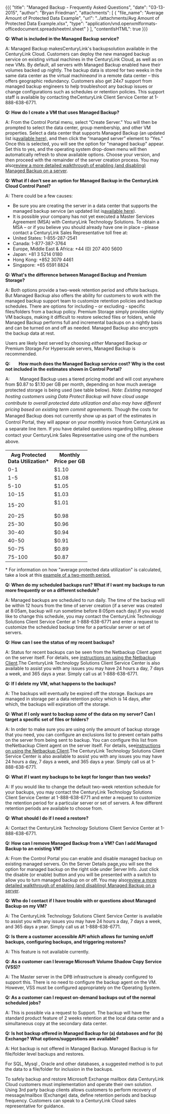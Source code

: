 {{{
  "title": "Managed Backup - Frequently Asked Questions",
  "date": "03-13-2015",
  "author": "Bryan Friedman",
  "attachments": [
    {
      "file_name": "Average Amount of Protected Data Example",
      "url": "../attachments/Avg Amount of Protected Data Example.xlsx",
      "type": "application/vnd.openxmlformats-officedocument.spreadsheetml.sheet"
    }
  ],
  "contentIsHTML": true
}}}

<p><strong>Q: What is included in the Managed Backup service?</strong></p>
<p>A: Managed Backup makesCenturyLink's backupsolution available in the CenturyLink Cloud. Customers can deploy the new managed backup service on existing virtual machines in the CenturyLink Cloud, as well as on new VMs. By default, all servers with Managed Backup enabled have their volumes backed up nightly. The backup data is stored for two weeks in the same data center as the virtual machine<em>and</em> in a remote data center – this offers geographic redundancy. Customers also get 24x7 support from managed backup engineers to help troubleshoot any backup issues or change configurations such as schedules or retention policies. This support staff is available by contacting theCenturyLink Client Service Center at 1-888-638-6771.</p>

<p><strong>Q: How do I create a VM that uses Managed Backup?</strong></p>
<p>A: From the Control Portal menu, select “Create Server.” You will then be prompted to select the data center, group membership, and other VM properties. Select a data center that supports Managed Backup (an updated list is<a href="http://www.centurylinkcloud.com/managed-services">available here</a>), and then click the “managed server” element to “Yes.” Once this is selected, you will see the option for "managed backup" appear. Set this to yes, and the operating system drop-down menu will then automatically refresh to show available options. Choose your version, and then proceed with the remainder of the server creation process. You may also<a href="/knowledge-base/managed-services/enabling-and-disabling-managed-backup">review a more detailed walkthrough of enabling (and disabling) Managed Backup on a server</a>.</p>

<p><strong>Q: What if I don’t see an option for Managed Backup in the CenturyLink Cloud Control Panel?</strong></p>
<p>A: There could be a few causes:</p>
<ul>
    <li>Be sure you are creating the server in a data center that supports the managed backup service (an updated list is<a href="http://www.centurylinkcloud.com/managed-services">available here</a>).</li>
    <li>It is possible your company has not yet executed a Master Services Agreement (MSA) with CenturyLink Technology Solutions. To obtain a MSA – or if you believe you should already have one in place – please contact a CenturyLink Sales Representative toll free at:</li>
    <li>United States: 1-855-287-2541</li>
    <li>Canada: 1-877-387-3764</li>
    <li>Europe, Middle East &amp; Africa: +44 (0) 207 400 5600</li>
    <li>Japan: +81 3 5214 0180</li>
    <li>Hong Kong: +852 3079 4461</li>
    <li>Singapore: +65 6591 8824</li>
</ul>

<p><strong>Q: What's the difference between Managed Backup and Premium Storage?</strong></p>
<p>A: Both options provide a two-week retention period and offsite backups. But Managed Backup also offers the ability for customers to work with the managed backup support team to customize retention policies and backup schedules. There are options for including – or excluding - specific files/folders from a backup policy. Premium Storage simply provides nightly VM backups, making it difficult to restore selected files or folders, while Managed Backup performs full and incremental backups on a nightly basis and can be turned on and off as needed. Managed Backup also encrypts the backup data at rest.</p>
<p>Users are likely best served by choosing <em>either</em> Managed Backup <em>or</em> Premium Storage.For Hyperscale servers, Managed Backup is recommended.</p>

<p><strong><strong>Q:&nbsp;&nbsp;&nbsp;&nbsp;&nbsp;&nbsp;&nbsp; How much does the Managed Backup service cost? Why is the cost not included in the estimates shown in Control Portal?</strong></strong></p>
<p>A: &nbsp; &nbsp; &nbsp; &nbsp;Managed Backup uses a tiered pricing model and will cost anywhere from $0.87 to $1.10 per GB per month,&nbsp;depending on how much average protected storage is being used (see table below). <em style="font-size: 1em; line-height: 1.45em;">Note:&nbsp;</em><span style="font-size: 1em; line-height: 1.45em;"><em>Existing managed hosting customers using Data Protect Backup will have cloud usage contribute to overall protected data utilization and also may have different pricing based on existing term commit agreements.&nbsp;</em></span><span style="font-size: 1em; line-height: 1.45em;">Though the costs for Managed Backup does not currently show up as part of the estimates in Control Portal, they will appear on your monthly invoice from CenturyLink as a separate line item. If you have detailed questions regarding billing, please contact your&nbsp;CenturyLink Sales Representative using one of the numbers above.</span></p>
<table>
<tbody>
<tr>
<th>
Avg Protected<br />Data Utilization*
</th>
<th>
Monthly<br />Price per GB
</th>
</tr>
<tr>
<td>0-1</td>
<td>$1.10</td>
</tr>
<tr>
<td>1-5</td>
<td>$1.08</td>
</tr>
<tr>
<td>5-10</td>
<td>$1.05</td>
</tr>
<tr>
<td>10-15</td>
<td>$1.03</td>
</tr>
<tr>
<td>15-20</td>
<td>$1.01</p>
</td>
</tr>
<tr>
<td>20-25</td>
<td>$0.98</td>
</tr>
<tr>
<td>25-30</td>
<td>$0.96</td>
</tr>
<tr>
<td>30-40</td>
<td>$0.94</td>
</tr>
<tr>
<td>40-50</td>
<td>$0.91</td>
</tr>
<tr>
<td>50-75</td>
<td>$0.89</td>
</tr>
<tr>
<td>75-100</td>
<td>$0.87</td>
</tr>
</tbody>
</table>
<p>* For information on how "average protected data utilization" is calculated, take a look at this <a href="/knowledge-base/attachments/Avg Amount of Protected Data Example.xlsx">example of a two-month period.</a></p>

<p><strong>Q: When do my scheduled backups run? What if I want my backups to run more frequently or on a different schedule?</strong></p>
<p>A: Managed backups are scheduled to run daily. The time of the backup will be within 12 hours from the time of server creation (if a server was created at 8:05am, backup will run sometime before 8:05pm each day).If you would like to change this schedule, you may contact the CenturyLink Technology Solutions Client Service Center at 1-888-638-6771 and enter a request to customize the scheduled backup time for a particular server or set of servers.</p>

<p><strong>Q: How can I see the status of my recent backups?</strong></p>
<p>A: Status for recent backups can be seen from the Netbackup Client agent on the server itself. For details, see <a href="/knowledge-base/managed-services/using-managed-backup-client">instructions on using the Netbackup Client</a>.The CenturyLink Technology Solutions Client Service Center is also available to assist you with any issues you may have 24 hours a day, 7 days a week, and 365 days a year. Simply call us at 1-888-638-6771.</p>

<p><strong>Q:   If I delete my VM, what happens to the backups?</strong></p>
<p>A: The backups will eventually be expired off the storage. Backups are managed in storage per a data retention policy which is 14 days, after which, the backups will expiration off the storage.</p>

<p><strong>Q: What if I only want to backup <em>some</em> of the data on my server? Can I target a specific set of files or folders?</strong></p>
<p>A:  In order to make sure you are using only the amount of backup storage that you need, you can configure an exclusions list to prevent certain paths on the server from being sent to backup. You can configure this list from theNetbackup Client agent on the server itself. For details, see<a href="/knowledge-base/managed-services/using-managed-backup-client">instructions on using the Netbackup Client</a>.<strong></strong>The CenturyLink Technology Solutions Client Service Center is also available to assist you with any issues you may have 24 hours a day, 7 days a week, and 365 days a year. Simply call us at 1-888-638-6771.</p>

<p><strong>Q: What if I want my backups to be kept for longer than two weeks?</strong></p>
<p>A:  If you would like to change the default two-week retention schedule for your backups, you may contact the CenturyLink Technology Solutions Client Service Center at 1-888-638-6771 and enter a request to customize the retention period for a particular server or set of servers. A few different retention periods are available to choose from.</p>

<p><strong>Q: What should I do if I need a restore?</strong></p>
<p>A: Contact the CenturyLink Technology Solutions Client Service Center at 1-888-638-6771.</p>

<p><strong>Q: How can I remove Managed Backup from a VM? Can I add Managed Backup to an existing VM?</strong></p>
<p>A: <em></em>From the Control Portal you can enable and disable managed backup on existing managed servers. On the Server Details page,you will see the option for managed backup on the right side under Server Info. Just click the disable (or enable) button and you will be presented with a switch to allow you to turn managed backup on or off. You may also<a href="/knowledge-base/managed-services/enabling-and-disabling-managed-backup">review a more detailed walkthrough of enabling (and disabling) Managed Backup on a server</a>.</p>

<p><strong>Q: Who do I contact if I have trouble with or questions about Managed Backup on my VM?</strong></p>
<p>A: The CenturyLink Technology Solutions Client Service Center is available to assist you with any issues you may have 24 hours a day, 7 days a week, and 365 days a year. Simply call us at 1-888-638-6771.</p>

<p><strong>Q: Is there a customer accessible API which allows for turning on/off backups, configuring backups, and triggering restores?</strong></p>
<p>A: This feature is not available currently.</p>

<p><strong>Q: As a customer can I leverage Microsoft Volume Shadow Copy Service (VSS)?</strong></p>
<p>A: The Master server in the DPB infrastructure is already configured to support this. There is no need to configure the backup agent on the VM. However, VSS must be configured appropriately on the Operating System.</p>

<p><strong>Q: As a customer can I request on-demand backups out of the normal scheduled jobs?</strong></p>
<p>A: This is possible via a request to Support.  The backup will have the standard product feature of 2 weeks retention at the local data center and a simultaneous copy at the secondary data center.</p>

<p><strong>Q: Is hot backup offered in Managed Backup for (a) databases and for (b) Exchange? What options/suggestions are available?</strong></p>
<p>A: Hot backup is not offered in Managed Backup.  Managed Backup is for file/folder level backups and restores.</p>
For SQL, Mysql , Oracle and other databases, a suggested method is to put the data to a file/folder for inclusion in the backups.<p>
To safely backup and restore Microsoft Exchange mailbox data CenturyLink Cloud customers must implementation and operate their own solution.  Using 3rd party backup clients allows customers to perform recovery of message/mailbox (Exchange) data, define retention periods and backup frequency.  Customers can speak to a CenturyLink Cloud sales representative for guidance.
